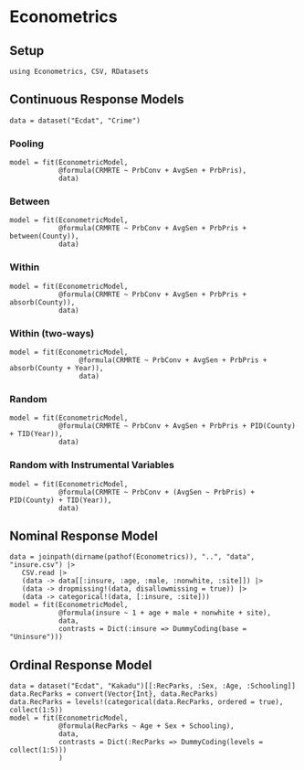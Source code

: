 # Econometrics

## Setup

```@example Main
using Econometrics, CSV, RDatasets
```

## Continuous Response Models

```@example Main
data = dataset("Ecdat", "Crime")
```

### Pooling
```@example Main
model = fit(EconometricModel,
            @formula(CRMRTE ~ PrbConv + AvgSen + PrbPris),
            data)
```

### Between
```@example Main
model = fit(EconometricModel,
            @formula(CRMRTE ~ PrbConv + AvgSen + PrbPris + between(County)),
            data)
```

### Within
```@example Main
model = fit(EconometricModel,
            @formula(CRMRTE ~ PrbConv + AvgSen + PrbPris + absorb(County)),
            data)
```

### Within (two-ways)
```@example Main
model = fit(EconometricModel,
                 @formula(CRMRTE ~ PrbConv + AvgSen + PrbPris + absorb(County + Year)),
                 data)
```

### Random
```@example Main
model = fit(EconometricModel,
            @formula(CRMRTE ~ PrbConv + AvgSen + PrbPris + PID(County) + TID(Year)),
            data)
```

### Random with Instrumental Variables
```@example Main
model = fit(EconometricModel,
            @formula(CRMRTE ~ PrbConv + (AvgSen ~ PrbPris) + PID(County) + TID(Year)),
            data)
```

## Nominal Response Model

```@example Main
data = joinpath(dirname(pathof(Econometrics)), "..", "data", "insure.csv") |>
   CSV.read |>
   (data -> data[[:insure, :age, :male, :nonwhite, :site]]) |>
   (data -> dropmissing!(data, disallowmissing = true)) |>
   (data -> categorical!(data, [:insure, :site]))
model = fit(EconometricModel,
            @formula(insure ~ 1 + age + male + nonwhite + site),
            data,
            contrasts = Dict(:insure => DummyCoding(base = "Uninsure")))
```

## Ordinal Response Model

```@example Main
data = dataset("Ecdat", "Kakadu")[[:RecParks, :Sex, :Age, :Schooling]]
data.RecParks = convert(Vector{Int}, data.RecParks)
data.RecParks = levels!(categorical(data.RecParks, ordered = true), collect(1:5))
model = fit(EconometricModel,
            @formula(RecParks ~ Age + Sex + Schooling),
            data,
            contrasts = Dict(:RecParks => DummyCoding(levels = collect(1:5)))
            )
```
